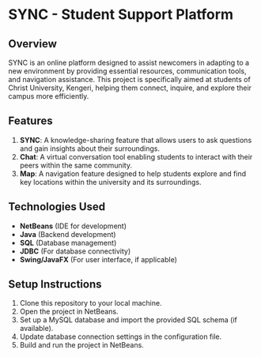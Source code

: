 # SYNC - Student Support Platform

## Overview
SYNC is an online platform designed to assist newcomers in adapting to a new environment by providing essential resources, communication tools, and navigation assistance. This project is specifically aimed at students of Christ University, Kengeri, helping them connect, inquire, and explore their campus more efficiently.

## Features
1. **SYNC**: A knowledge-sharing feature that allows users to ask questions and gain insights about their surroundings.
2. **Chat**: A virtual conversation tool enabling students to interact with their peers within the same community.
3. **Map**: A navigation feature designed to help students explore and find key locations within the university and its surroundings.

## Technologies Used
- **NetBeans** (IDE for development)
- **Java** (Backend development)
- **SQL** (Database management)
- **JDBC** (For database connectivity)
- **Swing/JavaFX** (For user interface, if applicable)

## Setup Instructions
1. Clone this repository to your local machine.
2. Open the project in NetBeans.
3. Set up a MySQL database and import the provided SQL schema (if available).
4. Update database connection settings in the configuration file.
5. Build and run the project in NetBeans.
